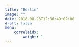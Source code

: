 ```yaml
---
title: "Berlin"
image: ""
date: 2018-08-23T12:36:49+02:00
draft: false
menu: 
    correlaidx:
        weight: 1
---
```


